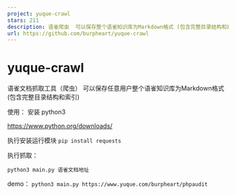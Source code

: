 ```yaml
---
project: yuque-crawl
stars: 211
description: 语雀爬虫  可以保存整个语雀知识库为Markdown格式 (包含完整目录结构和索引)
url: https://github.com/burpheart/yuque-crawl
---
```


yuque-crawl
===========

语雀文档抓取工具（爬虫） 可以保存任意用户整个语雀知识库为Markdown格式 (包含完整目录结构和索引)

使用： 安装 python3

https://www.python.org/downloads/

执行安装运行模块 `pip install requests`

执行抓取：

`python3 main.py 语雀文档地址`

demo： `python3 main.py https://www.yuque.com/burpheart/phpaudit`
